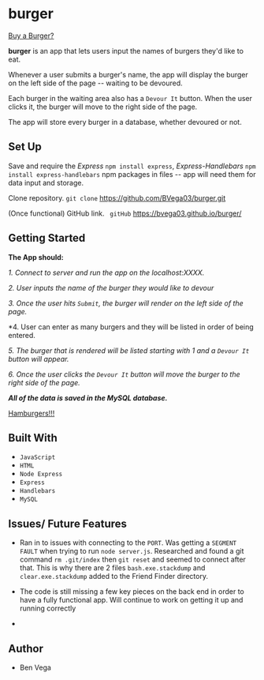 # burger

  [Buy a Burger?](https://media.giphy.com/media/ToMjGpQamoXkAtMsh0Y/giphy.gif)

**burger** is an app that lets users input the names of burgers they'd like to eat.

Whenever a user submits a burger's name, the app will display the burger on the left side of the page -- waiting to be devoured.

Each burger in the waiting area also has a `Devour It` button. When the user clicks it, the burger will move to the right side of the page.

The app will store every burger in a database, whether devoured or not.


## Set Up
Save and require the *Express* `npm install express`, *Express-Handlebars* `npm install express-handlebars` npm packages in files -- app will need them for data input and storage.

  Clone repository. ```git clone``` https://github.com/BVega03/burger.git
  
  (Once functional) GitHub link. ``` gitHub``` https://bvega03.github.io/burger/


## Getting Started

**The App should:**

*1. Connect to server and run the app on the localhost:XXXX.*

*2. User inputs the name of the burger they would like to devour*

*3. Once the user hits `Submit`, the burger will render on the left side of the page.*

*4. User can enter as many burgers and they will be listed in order of being entered.

*5. The burger that is rendered will be listed starting with 1 and a `Devour It` button will appear.*

*6. Once the user clicks the `Devour It` button will move the burger to the right side of the page.*

_**All of the data is saved in the MySQL database.**_

[Hamburgers!!!](https://3.bp.blogspot.com/-pV_TGmA039I/WimGZ4i-7FI/AAAAAAAAfwY/o3E8hBAAOmc1B8Hh0YC9T_Nmq5O2u9S2gCLcBGAs/s640/tenor.gif)
  

## Built With
- ```JavaScript```
- ```HTML```
- ```Node Express```
- ```Express```
- ```Handlebars```
- ```MySQL```


## Issues/ Future Features
- Ran in to issues with connecting to the ```PORT```. Was getting a ```SEGMENT FAULT``` when trying to run ```node server.js```. Researched and found a git command ``rm .git/index`` then ``git reset`` and seemed to connect after that. This is why there are 2 files ``bash.exe.stackdump`` and ``clear.exe.stackdump`` added to the Friend Finder directory.

- The code is still missing a few key pieces on the back end in order to have a fully functional app. Will continue to work on getting it up and running correctly

-

## Author
- Ben Vega

